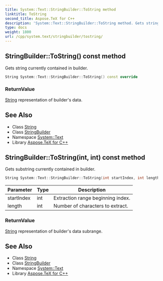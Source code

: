```yaml
---
title: System::Text::StringBuilder::ToString method
linktitle: ToString
second_title: Aspose.TeX for C++
description: 'System::Text::StringBuilder::ToString method. Gets string currently contained in builder in C++.'
type: docs
weight: 1800
url: /cpp/system.text/stringbuilder/tostring/
---
```

## StringBuilder::ToString() const method


Gets string currently contained in builder.

```cpp
String System::Text::StringBuilder::ToString() const override
```


### ReturnValue

[String](../../../system/string/) representation of builder's data.

## See Also

* Class [String](../../../system/string/)
* Class [StringBuilder](../)
* Namespace [System::Text](../../)
* Library [Aspose.TeX for C++](../../../)
## StringBuilder::ToString(int, int) const method


Gets substring currently contained in builder.

```cpp
String System::Text::StringBuilder::ToString(int startIndex, int length) const
```


| Parameter | Type | Description |
| --- | --- | --- |
| startIndex | int | Extraction range beginning index. |
| length | int | Number of characters to extract. |

### ReturnValue

[String](../../../system/string/) representation of builder's data subrange.

## See Also

* Class [String](../../../system/string/)
* Class [StringBuilder](../)
* Namespace [System::Text](../../)
* Library [Aspose.TeX for C++](../../../)
